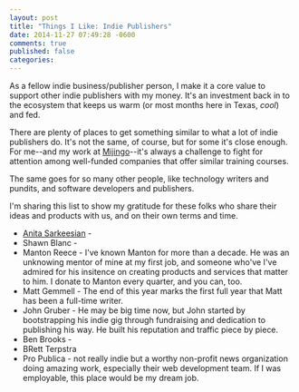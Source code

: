 ```yaml
---
layout: post
title: "Things I Like: Indie Publishers"
date: 2014-11-27 07:49:28 -0600
comments: true
published: false
categories: 
---
```


As a fellow indie business/publisher person, I make it a core value to support other indie publishers with my money. It's an investment back in to the ecosystem that keeps us warm (or most months here in Texas, _cool_) and fed.

There are plenty of places to get something similar to what a lot of indie publishers do. It's not the same, of course, but for some it's close enough. For me--and my work at [Mijingo](https://mijingo.com/)--it's always a challenge to fight for attention among well-funded companies that offer similar training courses.

The same goes for so many other people, like technology writers and pundits, and software developers and publishers.

I'm sharing this list to show my gratitude for these folks who share their ideas and products with us, and on their own terms and time.

* [Anita Sarkeesian](http://www.feministfrequency.com/about/) - 
* Shawn Blanc - 
* Manton Reece - I've known Manton for more than a decade. He was an unknowing mentor of mine at my first job, and someone who've I've admired for his insitence on creating products and services that matter to him. I donate to Manton every quarter, and you can, too.
* Matt Gemmell - The end of this year marks the first full year that Matt has been a full-time writer.
* John Gruber - He may be big time now, but John started by bootstrapping his indie gig through fundraising and dedication to publishing his way. He built his reputation and traffic piece by piece.
* Ben Brooks - 
* BRett Terpstra
* Pro Publica - not really indie but a worthy non-profit news organization doing amazing work, especially their web development team. If I was employable, this place would be my dream job.
 



